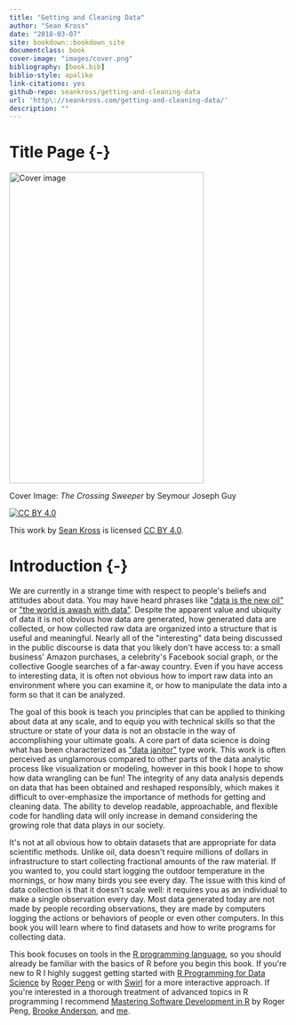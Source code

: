 ```yaml
---
title: "Getting and Cleaning Data"
author: "Sean Kross"
date: "2018-03-07"
site: bookdown::bookdown_site
documentclass: book
cover-image: "images/cover.png"
bibliography: [book.bib]
biblio-style: apalike
link-citations: yes
github-repo: seankross/getting-and-cleaning-data
url: 'http\://seankross.com/getting-and-cleaning-data/'
description: ""
---
```


# Title Page {-}

<img src="images/cover.png" width="350" height="560" alt="Cover image" />

Cover Image: *The Crossing Sweeper* by Seymour Joseph Guy

[![CC BY 4.0](https://licensebuttons.net/l/by/3.0/88x31.png)](https://creativecommons.org/licenses/by/4.0/)

This work by [Sean Kross](http://seankross.com) is licensed
[CC BY 4.0](https://creativecommons.org/licenses/by/4.0/).

# Introduction {-}

We are currently in a strange time with respect to people's beliefs and
attitudes about data. You may have heard phrases like
["data is the new oil"](https://www.economist.com/news/leaders/21721656-data-economy-demands-new-approach-antitrust-rules-worlds-most-valuable-resource)
or ["the world is awash with data"](http://informatics.mit.edu/blog/making-decisions-world-awash-data-we%E2%80%99re-going-need-different-boat-comments-anthony). Despite the apparent value and ubiquity of
data it is not obvious how data are generated, how generated data are collected,
or how collected raw data are organized into a structure that is useful and meaningful.
Nearly all of the "interesting" data being discussed in the public
discourse is data that you likely don't have access to: a small business' Amazon
purchases, a celebrity's Facebook social graph, or the collective Google
searches of a far-away country. Even if you have access to interesting data,
it is often not obvious how to import raw data into an environment where you can
examine it, or how to manipulate the data into a form so that it can be analyzed.

The goal of this book is teach you principles that can be applied to thinking
about data at any scale, and to equip you with technical skills so that the
structure or state of your data is not an obstacle in the way of accomplishing
your ultimate goals. A core part of data science is doing what has been characterized as
["data janitor"](https://www.nytimes.com/2014/08/18/technology/for-big-data-scientists-hurdle-to-insights-is-janitor-work.html)
type work. 
This work is often perceived as unglamorous compared to other parts of the data
analytic process like visualization or modeling, however in this book I hope to
show how data wrangling can be fun! The integrity of any data analysis depends on
data that has been obtained and reshaped responsibly, which makes it difficult
to over-emphasize the importance of methods for getting and cleaning data.
The ability to develop readable, approachable, and flexible code for handling 
data will only increase in demand considering the growing role that data plays 
in our society.

It's not at all obvious how to obtain datasets that are appropriate for data
scientific methods. Unlike oil, data
doesn't require millions of dollars in infrastructure to start collecting
fractional amounts of the raw material. If you wanted to, you could start
logging the outdoor temperature in the mornings, or how many birds you see every
day. The issue with this kind of data collection is that it doesn't scale well:
it requires you as an individual to make a single observation every day.
Most data generated today are not made by people recording observations, they are
made by computers logging the actions or behaviors of people or even other
computers. In this book you will learn where to find datasets and how to
write programs for collecting data.

This book focuses on tools in the [R programming language](https://www.r-project.org/),
so you should already be familiar with the basics of R before you begin this
book. If you're new to R I highly suggest getting started with
[R Programming for Data Science](https://leanpub.com/rprogramming) by
[Roger Peng](https://twitter.com/rdpeng) or with [Swirl](http://swirlstats.com/)
for a more interactive approach. If you're interested in a thorough treatment
of advanced topics in R programming I recommend
[Mastering Software Development in R](https://leanpub.com/msdr) by Roger Peng,
[Brooke Anderson](https://twitter.com/gbwanderson), and
[me](https://twitter.com/seankross).
